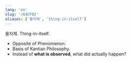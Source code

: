 ```yaml
---
lang: 'en'
slug: '/64CF02'
aliases: ['물자체', 'thing-in-itself']
---
```


물자체. Thing-in-itself.

- Opposite of Phenomenon.
- Basis of Kantian Philosophy.
- Instead of **what is observed**, what did actually happen?

<head>
  <html lang="en-US"/>
</head>
